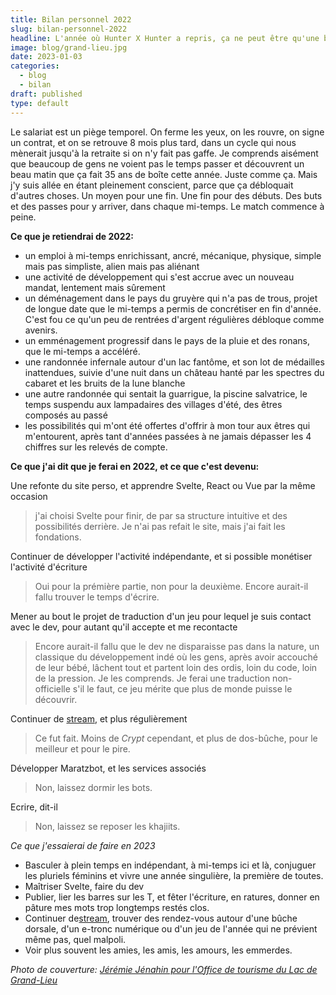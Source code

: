 ```yaml
---
title: Bilan personnel 2022
slug: bilan-personnel-2022
headline: L'année où Hunter X Hunter a repris, ça ne peut être qu'une bonne année.
image: blog/grand-lieu.jpg
date: 2023-01-03
categories:
  - blog
  - bilan
draft: published
type: default
---
```


Le salariat est un piège temporel. On ferme les yeux, on les rouvre, on signe un contrat, et on se retrouve 8 mois plus tard, dans un cycle qui nous mènerait jusqu'à la retraite si on n'y fait pas gaffe. Je comprends aisément que beaucoup de gens ne voient pas le temps passer et découvrent un beau matin que ça fait 35 ans de boîte cette année. Juste comme ça. Mais j'y suis allée en étant pleinement conscient, parce que ça débloquait d'autres choses. Un moyen pour une fin. Une fin pour des débuts. Des buts et des passes pour y arriver, dans chaque mi-temps. Le match commence à peine.

**Ce que je retiendrai de 2022:**

* un emploi à mi-temps enrichissant, ancré, mécanique, physique, simple mais pas simpliste, alien mais pas aliénant
* une activité de développement qui s'est accrue avec un nouveau mandat, lentement mais sûrement
* un déménagement dans le pays du gruyère qui n'a pas de trous, projet de longue date que le mi-temps a permis de concrétiser en fin d'année. C'est fou ce qu'un peu de rentrées d'argent régulières débloque comme avenirs.
* un emménagement progressif dans le pays de la pluie et des ronans, que le mi-temps a accéléré.
* une randonnée infernale autour d'un lac fantôme, et son lot de médailles inattendues, suivie d'une nuit dans un château hanté par les spectres du cabaret et les bruits de la lune blanche
* une autre randonnée qui sentait la guarrigue, la piscine salvatrice, le temps suspendu aux lampadaires des villages d'été, des êtres composés au passé
* les possibilités qui m'ont été offertes d'offrir à mon tour aux êtres qui m'entourent, après tant d'années passées à ne jamais dépasser les 4 chiffres sur les relevés de compte.

**Ce que j'ai dit que je ferai en 2022, et ce que c'est devenu:**

Une refonte du site perso, et apprendre Svelte, React ou Vue par la même occasion

> j'ai choisi Svelte pour finir, de par sa structure intuitive et des possibilités derrière. Je n'ai pas refait le site, mais j'ai fait les fondations.

Continuer de développer l'activité indépendante, et si possible monétiser l'activité d'écriture

> Oui pour la prémière partie, non pour la deuxième. Encore aurait-il fallu trouver le temps d'écrire.

Mener au bout le projet de traduction d'un jeu pour lequel je suis contact avec le dev, pour autant qu'il accepte et me recontacte

> Encore aurait-il fallu que le dev ne disparaisse pas dans la nature, un classique du développement indé où les gens, après avoir accouché de leur bébé, lâchent tout et partent loin des ordis, loin du code, loin de la pression. Je les comprends. Je ferai une traduction non-officielle s'il le faut, ce jeu mérite que plus de monde puisse le découvrir.

Continuer de [stream](https://twitch.tv/maratz_), et plus régulièrement

> Ce fut fait. Moins de _Crypt_ cependant, et plus de dos-bûche, pour le meilleur et pour le pire.

Développer Maratzbot, et les services associés

> Non, laissez dormir les bots.

Ecrire, dit-il

> Non, laissez se reposer les khajiits.

_Ce que j'essaierai de faire en 2023_

* Basculer à plein temps en indépendant, à mi-temps ici et là, conjuguer les pluriels féminins et vivre une année singulière, la première de toutes.
* Maîtriser Svelte, faire du dev
* Publier, lier les barres sur les T, et fêter l'écriture, en ratures, donner en pâture mes mots trop longtemps restés clos.
* Continuer de[stream](https://twitch.tv/maratz_), trouver des rendez-vous autour d'une bûche dorsale, d'un e-tronc numérique ou d'un jeu de l'année qui ne prévient même pas, quel malpoli.
* Voir plus souvent les amies, les amis, les amours, les emmerdes.

_Photo de couverture: [Jérémie Jénahin pour l'Office de tourisme du Lac de Grand-Lieu](https://lacdegrandlieu.com/)_
